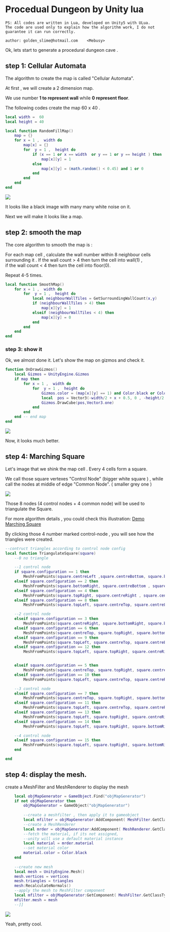 # Procedual Dungeon by Unity lua

    PS: All codes are written in Lua, developed on Unity5 with ULua.
    The code are used only to explain how the algorithm work, I do not guarantee it can run correctly.
    
    author: golden_slime@hotmail.com    <Mebusy>

Ok, lets start to generate a procedural dungeon cave .

## step 1: Cellular Automata

The algorithm to create the map is called "Cellular Automata".

At first , we will create a 2 dimension map.  

We use number **1 to represent wall** while **0 represent floor**.

The following codes create the map 60 x 40 .

```lua
local width =  60
local height = 40

local function RandomFillMap()  
	map = {}
    for x = 1 ,  width do
    	map[x] = {}
        for  y = 1 ,  height do 
            if (x == 1 or x == width  or y == 1 or y == height ) then
                map[x][y] = 1
            else 
                map[x][y] = (math.random() < 0.45) and 1 or 0 
            end
        end
    end
end
```

![](https://raw.githubusercontent.com/mebusy/notes/master/imgs/Random_Cave_1.png)

It looks like a black image with many many white noise on it.  

Next we will make it looks like a map.

## step 2: smooth the map

The core algorithm to smooth the map is : 

For each map cell , calculate the wall number within 8 neighbour cells surrounding it . 
If the wall count > 4 then turn the cell into wall(1) ,  
if the wall count < 4 then turn the cell into floor(0). 

Repeat 4-5 times.

```lua
local function SmoothMap()  
	for x = 1 ,  width do
        for  y = 1 ,  height do 
            local neighbourWallTiles = GetSurroundingWallCount(x,y)
            if (neighbourWallTiles > 4) then
                map[x][y] = 1
            elseif (neighbourWallTiles < 4) then
                map[x][y] = 0
            end
        end
    end
end
```

### step 3: show it

Ok, we almost done it. Let's show the map on gizmos and check it.

```lua
function OnDrawGizmos()
    local Gizmos = UnityEngine.Gizmos
    if map then
        for x = 1 ,  width do
            for  y = 1 ,  height do 
                Gizmos.color = (map[x][y] == 1) and Color.black or Color.white
                local  pos = Vector3(-width/2 + x + 0.5, 0 , -height/2 + y+ 0.5 )
                Gizmos.DrawCube(pos,Vector3.one)      
            end
        end
    end -- end map
end
```

![](https://raw.githubusercontent.com/mebusy/notes/master/imgs/Random_Cave_2.png)

Now, it looks much better. 

## step 4: Marching Square

Let's image that we shink the map cell . Every 4 cells form a square.  

We call those square vertexes "Control Node" (bigger white square ) , 
while call the nodes at middle of edge "Common Node". ( smaller grey one )

![](https://raw.githubusercontent.com/mebusy/notes/master/imgs/Random_Cave_2.1.png)

Those 8 nodes (4 control nodes + 4 common node) will be used to triangulate the Square.

For more algorithm details , you could check this illustration: [Demo Marching Square](https://cdn.rawgit.com/mebusy/html5_examples/master/00_marchingSquare.html)

By clicking those 4 number marked control-node , you will see how the triangles were created.

```lua
--contruct triangles according to control node config
local function TriangulateSquare(square) 
    --0 no triangle

    --1 control node
    if square.configuration == 1 then
        MeshFromPoints(square.centreLeft ,square.centreBottom, square.bottomLeft )
    elseif square.configuration == 2 then
        MeshFromPoints(square.bottomRight, square.centreBottom , square.centreRight )
    elseif square.configuration == 4 then
        MeshFromPoints(square.topRight, square.centreRight , square.centreTop )
    elseif square.configuration == 8 then
        MeshFromPoints(square.topLeft, square.centreTop, square.centreLeft)

    --2 control node
    elseif square.configuration == 3 then
        MeshFromPoints(square.centreRight, square.bottomRight, square.bottomLeft, square.centreLeft)
    elseif square.configuration == 6 then
        MeshFromPoints(square.centreTop, square.topRight, square.bottomRight, square.centreBottom)
    elseif square.configuration == 9 then
        MeshFromPoints(square.topLeft, square.centreTop, square.centreBottom, square.bottomLeft)
    elseif square.configuration == 12 then
        MeshFromPoints(square.topLeft, square.topRight, square.centreRight, square.centreLeft) 


    elseif square.configuration == 5 then
        MeshFromPoints(square.centreTop, square.topRight, square.centreRight, square.centreBottom, square.bottomLeft, square.centreLeft)
    elseif square.configuration == 10 then
        MeshFromPoints(square.topLeft, square.centreTop, square.centreRight, square.bottomRight, square.centreBottom, square.centreLeft)

    --3 control node            
    elseif square.configuration == 7 then
        MeshFromPoints(square.centreTop, square.topRight, square.bottomRight, square.bottomLeft, square.centreLeft)
    elseif square.configuration == 11 then
        MeshFromPoints(square.topLeft, square.centreTop, square.centreRight, square.bottomRight, square.bottomLeft)
    elseif square.configuration == 13 then
        MeshFromPoints(square.topLeft, square.topRight, square.centreRight, square.centreBottom, square.bottomLeft)
    elseif square.configuration == 14 then
        MeshFromPoints(square.topLeft, square.topRight, square.bottomRight, square.centreBottom, square.centreLeft)

    --4 control node    
    elseif square.configuration == 15 then
        MeshFromPoints(square.topLeft, square.topRight, square.bottomRight, square.bottomLeft)
    end

end
```

## step 4: display the mesh.

create a MeshFilter and MeshRenderer to display the mesh

```lua
    local objMapGenerator = GameObject.Find("objMapGenerator")    
    if not objMapGenerator then
        objMapGenerator = GameObject("objMapGenerator")
        
        --create a meshfilter , then apply it to gameobject
        local mfilter = objMapGenerator:AddComponent( MeshFilter.GetClassType() )
        --create a MeshRenderer
        local mrder = objMapGenerator:AddComponent( MeshRenderer.GetClassType() )
        --fetch the material, if its not assigned, 
        --unity will use a default material instance
        local material = mrder.material
        --set material color
        material.color = Color.black
    end
    
    --create new mesh
    local mesh = UnityEngine.Mesh()
    mesh.vertices = vertices
    mesh.triangles = triangles
    mesh:RecalculateNormals()
    --apply the mesh to MeshFilter component
    local mfilter = objMapGenerator:GetComponent( MeshFilter.GetClassType() )
    mfilter.mesh = mesh 
    --]]
```

![](https://raw.githubusercontent.com/mebusy/notes/master/imgs/Random_Cave_3.png)

Yeah, pretty cool.

